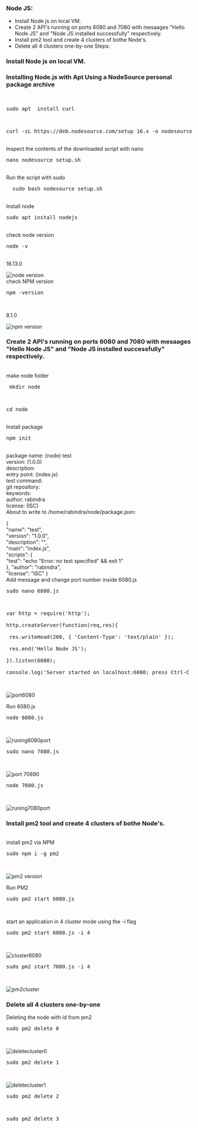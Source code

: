 ### Node JS:
 - Install Node js on local VM.
 - Create 2 API's running on ports 6080 and 7080 with mesaages "Hello Node JS" and "Node JS installed successfully" respectively.
 -  Install pm2 tool and create 4 clusters of bothe Node's.
 - Delete all 4 clusters one-by-one
 Steps:
 ### Install Node js on local VM.
 ### Installing Node.js with Apt Using a NodeSource personal package archive
 <br/>
 <pre>sudo apt  install curl</pre> <br/>
<pre>curl -sL https://deb.nodesource.com/setup_16.x -o nodesource_setup.sh</pre><br/>
Inspect the contents of the downloaded script with nano<br/>
<pre>nano nodesource_setup.sh</pre><br/>
Run the script with sudo<br>
  <pre>  sudo bash nodesource_setup.sh</pre><br/>
Install node<br/>
<pre>sudo apt install nodejs</pre><br/>
check node version<br/>
<pre>node -v</pre><br/>
16.13.0<br/>

![node version](https://user-images.githubusercontent.com/53372486/141770536-b944f045-ae98-4fc4-ab0e-55307bb50703.png)
<br/>
check NPM version<br/>
<pre>npm -version</pre><br/>
8.1.0<br/>

![npm version](https://user-images.githubusercontent.com/53372486/141770544-6ca11dd0-4b84-41af-86de-8954aad8fc04.png)
<br/>
### Create 2 API's running on ports 6080 and 7080 with mesaages "Hello Node JS" and "Node JS installed successfully" respectively.
<br/>
make node folder<br/>
    <pre> mkdir node</pre><br/>
<pre>cd node</pre><br/>
Install package<br/>
<pre>npm init</pre><br/>
package name: (node) test<br/>
version: (1.0.0) <br/>
description: <br/>
entry point: (index.js) <br/>
test command: <br/>
git repository: <br/>
keywords: <br/>
author: rabindra<br/>
license: (ISC) <br/>
About to write to /home/rabindra/node/package.json:<br/>

{<br/>
  "name": "test",<br/>
  "version": "1.0.0",<br/>
  "description": "",<br/>
  "main": "index.js",<br/>
  "scripts": {<br/>
    "test": "echo \"Error: no test specified\" && exit 1"<br/>
  },
  "author": "rabindra",<br/>
  "license": "ISC"
}<br/>
Add message and change port number inside 6080.js<br/>
<pre>sudo nano 6080.js</pre><br/>

<pre>var http = require('http');<br/>
http.createServer(function(req,res){<br/>
 res.writeHead(200, { 'Content-Type': 'text/plain' });<br/>
 res.end('Hello Node JS');<br/>
}).listen(6080);<br/>
console.log('Server started on localhost:6080; press Ctrl-C to terminate...!');</pre>
<br/>

![port6080](https://user-images.githubusercontent.com/53372486/141770599-30a839ce-b4ca-4b43-9a95-122ededdb060.png)<br/>

Run 6080.js<br/>
<pre>node 6080.js</pre><br/>

![runing6080port](https://user-images.githubusercontent.com/53372486/141770608-bd02a96a-b761-43fc-b8a3-f85bc537ba47.png)<br/>

<pre>sudo nano 7080.js</pre><br/>

![port 70890](https://user-images.githubusercontent.com/53372486/141770592-8bd5bb11-1014-44e3-ab99-308b441261ff.png)<br/>


<pre>node 7080.js</pre><br/>

![runing7080port](https://user-images.githubusercontent.com/53372486/141770633-23e14afd-7bf8-46eb-9bdb-aa59d9f86c3e.png)
<br/>

###  Install pm2 tool and create 4 clusters of bothe Node's.
<br/>
install pm2 via NPM<br/>
<pre>sudo npm i -g pm2</pre><br/>

![pm2 version](https://user-images.githubusercontent.com/53372486/141771215-c572115a-b441-4d1f-88fc-897f2dbdfa94.png)<br/>

Run PM2<br/>
<pre>sudo pm2 start 6080.js</pre><br/>
start an application in 4 cluster mode using the -i flag<br/>
<pre>sudo pm2 start 6080.js -i 4</pre><br/>

![cluster6080](https://user-images.githubusercontent.com/53372486/141771222-6a37ae51-6dc3-43cb-aeb8-c6552c12b1b5.png)<br/>

<pre>sudo pm2 start 7080.js -i 4</pre><br/>

![pm2cluster](https://user-images.githubusercontent.com/53372486/141771248-7ce6df3c-df8c-439d-ab1e-595137eccea9.png)
<br/>
### Delete all 4 clusters one-by-one<br/>
Deleting the node with id from pm2<br/>
<pre>sudo pm2 delete 0</pre><br/>

![deletecluster0](https://user-images.githubusercontent.com/53372486/141771257-80f6582b-6778-450f-b1bd-9db6d58d8b61.png)
<br/>
<pre>sudo pm2 delete 1</pre><br/>

![deletecluster1](https://user-images.githubusercontent.com/53372486/141771264-9d87fcdf-79ea-4fd7-8c39-fc963fd1462a.png)
<br/>
<pre>sudo pm2 delete 2</pre><br/>
<pre>sudo pm2 delete 3</pre><br/>
